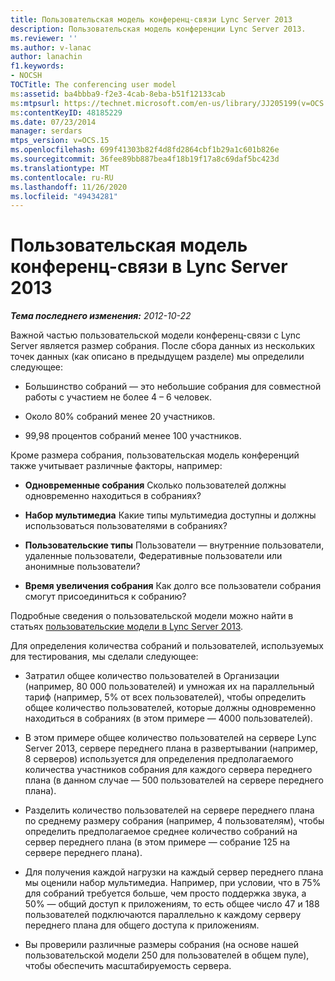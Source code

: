 ```yaml
---
title: Пользовательская модель конференц-связи Lync Server 2013
description: Пользовательская модель конференции Lync Server 2013.
ms.reviewer: ''
ms.author: v-lanac
author: lanachin
f1.keywords:
- NOCSH
TOCTitle: The conferencing user model
ms:assetid: ba4bbba9-f2e3-4cab-8eba-b51f12133cab
ms:mtpsurl: https://technet.microsoft.com/en-us/library/JJ205199(v=OCS.15)
ms:contentKeyID: 48185229
ms.date: 07/23/2014
manager: serdars
mtps_version: v=OCS.15
ms.openlocfilehash: 699f41303b82f4d8fd2864cbf1b29a1c601b826e
ms.sourcegitcommit: 36fee89bb887bea4f18b19f17a8c69daf5bc423d
ms.translationtype: MT
ms.contentlocale: ru-RU
ms.lasthandoff: 11/26/2020
ms.locfileid: "49434281"
---
```

# <a name="the-conferencing-user-model-in-lync-server-2013"></a>Пользовательская модель конференц-связи в Lync Server 2013

<div data-xmlns="http://www.w3.org/1999/xhtml">

<div class="topic" data-xmlns="http://www.w3.org/1999/xhtml" data-msxsl="urn:schemas-microsoft-com:xslt" data-cs="https://msdn.microsoft.com/">

<div data-asp="https://msdn2.microsoft.com/asp">



</div>

<div id="mainSection">

<div id="mainBody">

<span> </span>

_**Тема последнего изменения:** 2012-10-22_

Важной частью пользовательской модели конференц-связи с Lync Server является размер собрания. После сбора данных из нескольких точек данных (как описано в предыдущем разделе) мы определили следующее:

  - Большинство собраний — это небольшие собрания для совместной работы с участием не более 4 – 6 человек.

  - Около 80% собраний менее 20 участников.

  - 99,98 процентов собраний менее 100 участников.

Кроме размера собрания, пользовательская модель конференций также учитывает различные факторы, например:

  - **Одновременные собрания**   Сколько пользователей должны одновременно находиться в собраниях?

  - **Набор мультимедиа**   Какие типы мультимедиа доступны и должны использоваться пользователями в собраниях?

  - **Пользовательские типы**   Пользователи — внутренние пользователи, удаленные пользователи, Федеративные пользователи или анонимные пользователи?

  - **Время увеличения собрания**   Как долго все пользователи собрания смогут присоединиться к собранию?

Подробные сведения о пользовательской модели можно найти в статьях [пользовательские модели в Lync Server 2013](lync-server-2013-user-models.md).

Для определения количества собраний и пользователей, используемых для тестирования, мы сделали следующее:

  - Затратил общее количество пользователей в Организации (например, 80 000 пользователей) и умножая их на параллельный тариф (например, 5% от всех пользователей), чтобы определить общее количество пользователей, которые должны одновременно находиться в собраниях (в этом примере — 4000 пользователей).

  - В этом примере общее количество пользователей на сервере Lync Server 2013, сервере переднего плана в развертывании (например, 8 серверов) используется для определения предполагаемого количества участников собрания для каждого сервера переднего плана (в данном случае — 500 пользователей на сервере переднего плана).

  - Разделить количество пользователей на сервере переднего плана по среднему размеру собрания (например, 4 пользователям), чтобы определить предполагаемое среднее количество собраний на сервер переднего плана (в этом примере — собрание 125 на сервере переднего плана).

  - Для получения каждой нагрузки на каждый сервер переднего плана мы оценили набор мультимедиа. Например, при условии, что в 75% для собраний требуется больше, чем просто поддержка звука, а 50% — общий доступ к приложениям, то есть общее число 47 и 188 пользователей подключаются параллельно к каждому серверу переднего плана для общего доступа к приложениям.

  - Вы проверили различные размеры собрания (на основе нашей пользовательской модели 250 для пользователей в общем пуле), чтобы обеспечить масштабируемость сервера.

</div>

<span> </span>

</div>

</div>

</div>

